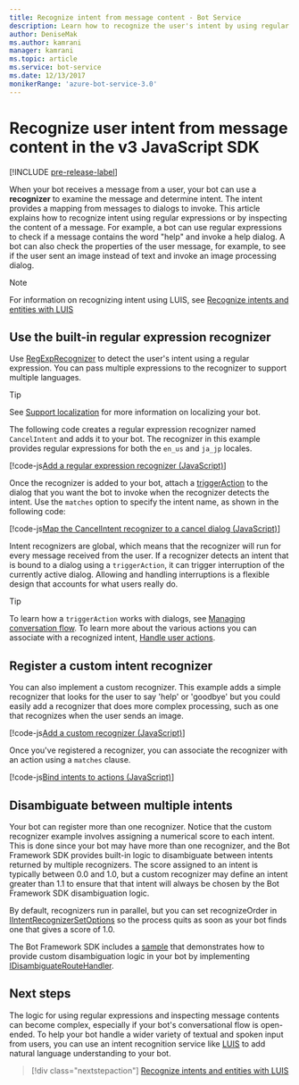 ```yaml
---
title: Recognize intent from message content - Bot Service
description: Learn how to recognize the user's intent by using regular expressions or checking the message content.
author: DeniseMak
ms.author: kamrani
manager: kamrani
ms.topic: article
ms.service: bot-service
ms.date: 12/13/2017
monikerRange: 'azure-bot-service-3.0'
---
```


# Recognize user intent from message content in the v3 JavaScript SDK

[!INCLUDE [pre-release-label](../includes/pre-release-label-v3.md)]

When your bot receives a message from a user, your bot can use a **recognizer** to examine the message and determine intent. The intent provides a mapping from messages to dialogs to invoke. This article explains how to recognize intent using regular expressions or by inspecting the content of a message. For example, a bot can use regular expressions to check if a message contains the word "help" and invoke a help dialog. A bot can also check the properties of the user message, for example, to see if the user sent an image instead of text and invoke an image processing dialog.

> [!NOTE]
> For information on recognizing intent using LUIS, see [Recognize intents and entities with LUIS](bot-builder-nodejs-recognize-intent-luis.md)

## Use the built-in regular expression recognizer

Use [RegExpRecognizer][RegExpRecognizer] to detect the user's intent using a regular expression. You can pass multiple expressions to the recognizer to support multiple languages.

> [!TIP]
> See [Support localization](bot-builder-nodejs-localization.md) for more information on localizing your bot.

The following code creates a regular expression recognizer named `CancelIntent` and adds it to your bot. The recognizer in this example provides regular expressions for both the `en_us` and `ja_jp` locales.

[!code-js[Add a regular expression recognizer (JavaScript)](../includes/code/node-regex-recognizer.js#addRegexRecognizer)]

Once the recognizer is added to your bot, attach a [triggerAction][triggerAction] to the dialog that you want the bot to invoke when the recognizer detects the intent. Use the `matches` option to specify the intent name, as shown in the following code:

[!code-js[Map the CancelIntent recognizer to a cancel dialog (JavaScript)](../includes/code/node-regex-recognizer.js#bindCancelDialogToRegexRecognizer)]

Intent recognizers are global, which means that the recognizer will run for every message received from the user. If a recognizer detects an intent that is bound to a dialog using a `triggerAction`, it can trigger interruption of the currently active dialog. Allowing and handling interruptions is a flexible design that accounts for what users really do.

> [!TIP]
> To learn how a `triggerAction` works with dialogs, see [Managing conversation flow](bot-builder-nodejs-manage-conversation-flow.md). To learn more about the various actions you can associate with a recognized intent, [Handle user actions](bot-builder-nodejs-dialog-actions.md).

## Register a custom intent recognizer

You can also implement a custom recognizer. This example adds a simple recognizer that looks for the user to say 'help' or 'goodbye' but you could easily add a recognizer that does more complex processing, such as one that recognizes when the user sends an image.

[!code-js[Add a custom recognizer (JavaScript)](../includes/code/node-howto-recognize-intent.js#addCustomRecognizer)]

Once you've registered a recognizer, you can associate the recognizer with an action using a `matches` clause.

[!code-js[Bind intents to actions (JavaScript)](../includes/code/node-howto-recognize-intent.js#bindIntentsToActions)]

## Disambiguate between multiple intents

Your bot can register more than one recognizer. Notice that the custom recognizer example involves assigning a numerical score to each intent. This is done since your bot may have more than one recognizer, and the Bot Framework SDK provides built-in logic to disambiguate between intents returned by multiple recognizers. The score assigned to an intent is typically between 0.0 and 1.0, but a custom recognizer may define an intent greater than 1.1 to ensure that that intent will always be chosen by the Bot Framework SDK disambiguation logic.

By default, recognizers run in parallel, but you can set recognizeOrder in [IIntentRecognizerSetOptions][IIntentRecognizerSetOptions] so the process quits as soon as your bot finds one that gives a score of 1.0.

The Bot Framework SDK includes a [sample][DisambiguationSample] that demonstrates how to provide custom disambiguation logic in your bot by implementing [IDisambiguateRouteHandler][IDisambiguateRouteHandler].

## Next steps

The logic for using regular expressions and inspecting message contents can become complex, especially if your bot's conversational flow is open-ended. To help your bot handle a wider variety of textual and spoken input from users, you can use an intent recognition service like [LUIS][LUIS] to add natural language understanding to your bot.

> [!div class="nextstepaction"]
> [Recognize intents and entities with LUIS](bot-builder-nodejs-recognize-intent-luis.md)

[LUIS]: https://www.luis.ai/

[IDisambiguateRouteHandler]:   https://docs.microsoft.com/javascript/api/botbuilder/idisambiguateroutehandler?view=botbuilder-ts-3.0
[IIntentRecognizerSetOptions]: https://docs.microsoft.com/javascript/api/botbuilder/iintentrecognizersetoptions?view=botbuilder-ts-3.0
[RegExpRecognizer]:            https://docs.microsoft.com/javascript/api/botbuilder/regexprecognizer?view=botbuilder-ts-3.0
[triggerAction]:               https://docs.microsoft.com/javascript/api/botbuilder/dialog?view=botbuilder-ts-3.0#triggeraction-itriggeractionoptions-

[DisambiguationSample]: https://aka.ms/v3-js-onDisambiguateRoute
